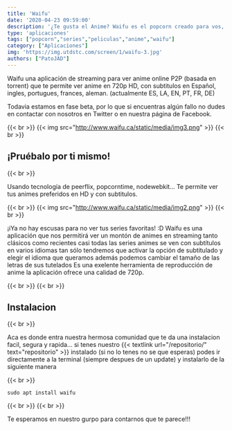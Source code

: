 ```yaml
---
title: 'Waifu'
date: '2020-04-23 09:59:00'
description: '¿Te gusta el Anime? Waifu es el popcorn creado para vos, podes encontrar todo el anime en una sola app'
type: 'aplicaciones'
tags: ["popcorn","series","peliculas","anime","waifu"]
category: ["Aplicaciones"]
img: 'https://img.utdstc.com/screen/1/waifu-3.jpg'
authors: ["PatoJAD"]
---
```


Waifu una aplicación de streaming para ver anime online P2P (basada en torrent) que te permite ver anime en 720p HD, con subtitulos en Español, ingles, portugues, frances, aleman. (actualmente ES, LA, EN, PT, FR, DE)

Todavia estamos en fase beta, por lo que si encuentras algún fallo no dudes en contactar con nosotros en Twitter o en nuestra página de Facebook.

{{< br >}}
{{< img src="http://www.waifu.ca/static/media/img3.png" >}}
{{< br >}}

## ¡Pruébalo por ti mismo!

{{< br >}}

Usando tecnología de peerflix, popcorntime, nodewebkit... Te permite ver tus animes preferidos en HD y con subtitulos.

{{< br >}}
{{< img src="http://www.waifu.ca/static/media/img2.png" >}}
{{< br >}}

¡iYa no hay escusas para no ver tus series favoritas! :D
Waifu es una aplicación que nos permitirá ver un montón de animes en streaming tanto clásicos como recientes casi todas las series animes se ven con subtítulos en varios idiomas tan sólo tendremos que activar la opción de subtitulado y elegir el idioma que queramos además podemos cambiar el tamaño de las letras de sus tutelados Es una exelente herramienta de reproducción de anime la aplicación ofrece una calidad de 720p.

{{< br >}}
{{< br >}}

## Instalacion

{{< br >}}

Aca es donde entra nuestra hermosa comunidad que te da una instalacion facil, segura y rapida... si tenes nuestro {{< textlink url="/repositorio/" text="repositorio" >}} instalado (si no lo tenes no se que esperas) podes ir directamente a la terminal (siempre despues de un update) y instalarlo de la siguiente manera

{{< br >}}

    sudo apt install waifu

{{< br >}}
{{< br >}}

Te esperamos en nuestro gurpo para contarnos que te parece!!!

